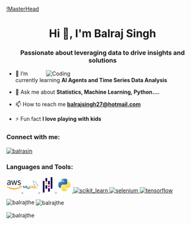 [!MasterHead](https://wallpaperaccess.com/full/1704555.jpg)
<h1 align="center">Hi 👋, I'm Balraj Singh</h1>
<h3 align="center">Passionate about leveraging data to drive insights and solutions</h3>
<img align ="right" alt="Coding" width="400" src= "https://img.freepik.com/premium-vector/man-working-laptop-home-vector-illustration-cartoon-style_1142-66344.jpg">

- 🌱 I’m currently learning **AI Agents and Time Series Data Analysis**

- 💬 Ask me about **Statistics, Machine Learning, Python....**

- 📫 How to reach me **balrajsingh27@hotmail.com**

- ⚡ Fun fact **I love playing with kids**

<h3 align="left">Connect with me:</h3>
<p align="left">
<a href="https://kaggle.com/balrasin" target="blank"><img align="center" src="https://raw.githubusercontent.com/rahuldkjain/github-profile-readme-generator/master/src/images/icons/Social/kaggle.svg" alt="balrasin" height="30" width="40" /></a>
</p>

<h3 align="left">Languages and Tools:</h3>
<p align="left"> <a href="https://aws.amazon.com" target="_blank" rel="noreferrer"> <img src="https://raw.githubusercontent.com/devicons/devicon/master/icons/amazonwebservices/amazonwebservices-original-wordmark.svg" alt="aws" width="40" height="40"/> </a> <a href="https://www.mysql.com/" target="_blank" rel="noreferrer"> <img src="https://raw.githubusercontent.com/devicons/devicon/master/icons/mysql/mysql-original-wordmark.svg" alt="mysql" width="40" height="40"/> </a> <a href="https://pandas.pydata.org/" target="_blank" rel="noreferrer"> <img src="https://raw.githubusercontent.com/devicons/devicon/2ae2a900d2f041da66e950e4d48052658d850630/icons/pandas/pandas-original.svg" alt="pandas" width="40" height="40"/> </a> <a href="https://www.python.org" target="_blank" rel="noreferrer"> <img src="https://raw.githubusercontent.com/devicons/devicon/master/icons/python/python-original.svg" alt="python" width="40" height="40"/> </a> <a href="https://scikit-learn.org/" target="_blank" rel="noreferrer"> <img src="https://upload.wikimedia.org/wikipedia/commons/0/05/Scikit_learn_logo_small.svg" alt="scikit_learn" width="40" height="40"/> </a> <a href="https://www.selenium.dev" target="_blank" rel="noreferrer"> <img src="https://raw.githubusercontent.com/detain/svg-logos/780f25886640cef088af994181646db2f6b1a3f8/svg/selenium-logo.svg" alt="selenium" width="40" height="40"/> </a> <a href="https://www.tensorflow.org" target="_blank" rel="noreferrer"> <img src="https://www.vectorlogo.zone/logos/tensorflow/tensorflow-icon.svg" alt="tensorflow" width="40" height="40"/> </a> </p>

<p><img align="left" src="https://github-readme-stats.vercel.app/api/top-langs?username=balrajthe&show_icons=true&locale=en&layout=compact" alt="balrajthe" /></p>

<p>&nbsp;<img align="center" src="https://github-readme-stats.vercel.app/api?username=balrajthe&show_icons=true&locale=en" alt="balrajthe" /></p>

<p><img align="center" src="https://github-readme-streak-stats.herokuapp.com/?user=balrajthe&" alt="balrajthe" /></p>
